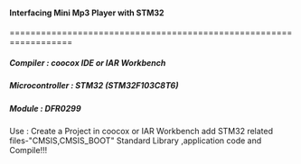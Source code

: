 #### Interfacing Mini Mp3 Player with STM32 
==================================================================


##### Compiler : coocox IDE or IAR Workbench
##### Microcontroller : STM32 (STM32F103C8T6)
##### Module : DFR0299

Use : Create a Project in coocox or IAR Workbench add STM32 related files-"CMSIS,CMSIS_BOOT" Standard Library ,application code
and Compile!!!
